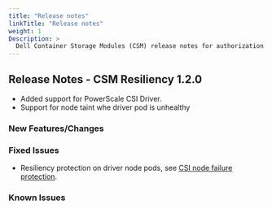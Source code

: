 ```yaml
---
title: "Release notes"
linkTitle: "Release notes"
weight: 1
Description: >
  Dell Container Storage Modules (CSM) release notes for authorization
---
```


## Release Notes - CSM Resiliency 1.2.0

- Added support for PowerScale CSI Driver.
- Support for node taint whe driver pod is unhealthy

### New Features/Changes

### Fixed Issues

- Resiliency protection on driver node pods, see [CSI node failure protection](https://github.com/dell/csm/issues/145).

### Known Issues